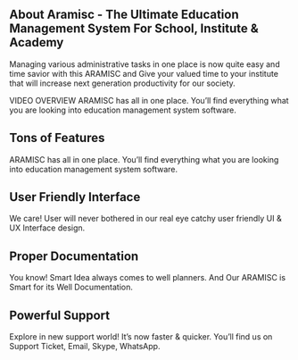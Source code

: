## About Aramisc - The Ultimate Education Management System For School, Institute & Academy 

Managing various administrative tasks in one place is now quite easy and time savior with this ARAMISC and Give your valued time to your institute that will increase next generation productivity for our society.

VIDEO OVERVIEW 
ARAMISC has all in one place. You’ll find everything what you are looking into education management system software.


## Tons of Features
ARAMISC has all in one place. You’ll find everything what you are looking into education management system software.

## User Friendly Interface
We care! User will never bothered in our real eye catchy user friendly UI & UX Interface design. 

## Proper Documentation
You know! Smart Idea always comes to well planners. And Our ARAMISC is Smart for its Well Documentation. 


## Powerful Support
Explore in new support world! It’s now faster & quicker. You’ll find us on Support Ticket, Email, Skype, WhatsApp.


 